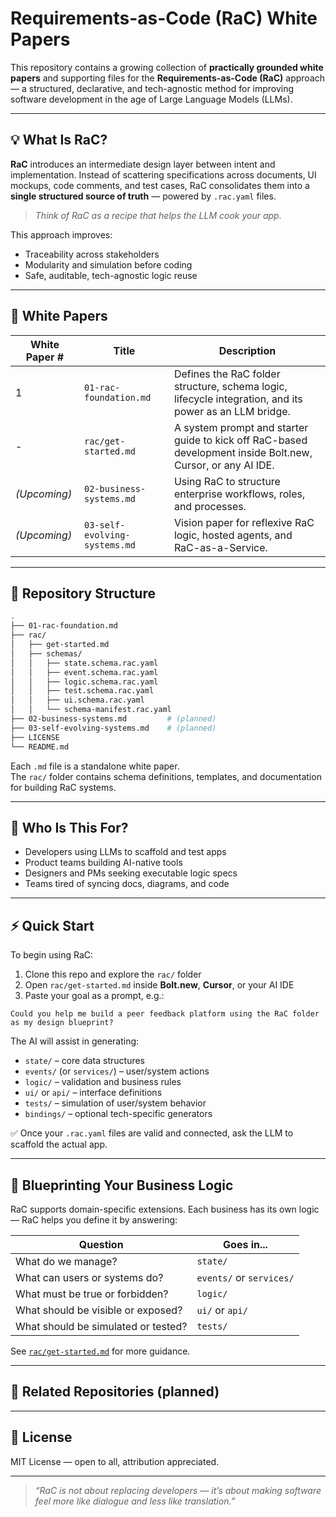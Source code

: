 # Requirements-as-Code (RaC) White Papers

This repository contains a growing collection of **practically grounded white papers** and supporting files for the **Requirements-as-Code (RaC)** approach — a structured, declarative, and tech-agnostic method for improving software development in the age of Large Language Models (LLMs).

---

## 💡 What Is RaC?

**RaC** introduces an intermediate design layer between intent and implementation. Instead of scattering specifications across documents, UI mockups, code comments, and test cases, RaC consolidates them into a **single structured source of truth** — powered by `.rac.yaml` files.

> _Think of RaC as a recipe that helps the LLM cook your app._

This approach improves:
- Traceability across stakeholders
- Modularity and simulation before coding
- Safe, auditable, tech-agnostic logic reuse

---

## 📄 White Papers

| White Paper # | Title                        | Description |
|---------------|------------------------------|-------------|
| 1             | `01-rac-foundation.md`       | Defines the RaC folder structure, schema logic, lifecycle integration, and its power as an LLM bridge. |
| -             | `rac/get-started.md`         | A system prompt and starter guide to kick off RaC-based development inside Bolt.new, Cursor, or any AI IDE. |
| *(Upcoming)*  | `02-business-systems.md`     | Using RaC to structure enterprise workflows, roles, and processes. |
| *(Upcoming)*  | `03-self-evolving-systems.md`| Vision paper for reflexive RaC logic, hosted agents, and RaC-as-a-Service. |

---

## 📂 Repository Structure

```bash
.
├── 01-rac-foundation.md
├── rac/
│   ├── get-started.md
│   ├── schemas/
│   │   ├── state.schema.rac.yaml
│   │   ├── event.schema.rac.yaml
│   │   ├── logic.schema.rac.yaml
│   │   ├── test.schema.rac.yaml
│   │   ├── ui.schema.rac.yaml
│   │   └── schema-manifest.rac.yaml
├── 02-business-systems.md         # (planned)
├── 03-self-evolving-systems.md    # (planned)
├── LICENSE
└── README.md
```

Each `.md` file is a standalone white paper.  
The `rac/` folder contains schema definitions, templates, and documentation for building RaC systems.

---

## 🚀 Who Is This For?

- Developers using LLMs to scaffold and test apps
- Product teams building AI-native tools
- Designers and PMs seeking executable logic specs
- Teams tired of syncing docs, diagrams, and code

---

## ⚡ Quick Start

To begin using RaC:

1. Clone this repo and explore the `rac/` folder
2. Open `rac/get-started.md` inside **Bolt.new**, **Cursor**, or your AI IDE
3. Paste your goal as a prompt, e.g.:

```
Could you help me build a peer feedback platform using the RaC folder as my design blueprint?
```

The AI will assist in generating:
- `state/` – core data structures
- `events/` (or `services/`) – user/system actions
- `logic/` – validation and business rules
- `ui/` or `api/` – interface definitions
- `tests/` – simulation of user/system behavior
- `bindings/` – optional tech-specific generators

✅ Once your `.rac.yaml` files are valid and connected, ask the LLM to scaffold the actual app.

---

## 🧠 Blueprinting Your Business Logic

RaC supports domain-specific extensions. Each business has its own logic — RaC helps you define it by answering:

| Question                            | Goes in...     |
|-------------------------------------|----------------|
| What do we manage?                  | `state/`       |
| What can users or systems do?       | `events/` or `services/` |
| What must be true or forbidden?     | `logic/`       |
| What should be visible or exposed?  | `ui/` or `api/`|
| What should be simulated or tested? | `tests/`       |

See [`rac/get-started.md`](./rac/get-started.md) for more guidance.

---

## 🔗 Related Repositories (planned)

---

## 📜 License

MIT License — open to all, attribution appreciated.

---

> _“RaC is not about replacing developers — it’s about making software feel more like dialogue and less like translation.”_

